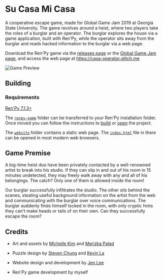 # Su Casa Mi Casa

A cooperative escape game, made for Global Game Jam 2019 at Georgia State University. The game revolves around a heist, where two players take the roles of a burglar and an operator. The burglar explores the house via a game application, built with Ren'Py, while the operator sits away from the burglar and reads hacked information to the burglar via a web page.


Download the Ren'Py game via the [releases page](https://github.com/biggestcookie/SuCasaMiCasa-game/releases) or the [Global Game Jam page](https://globalgamejam.org/2019/games/su-casa-mi-casa), and access the web page at https://casa-operator.glitch.me

![Game Preview](https://raw.githubusercontent.com/biggestcookie/SuCasaMiCasa-game/1.0/renpy-game/images/room1.jpg)

## Building

### Requirements

[Ren'Py 7.1.3+](https://www.renpy.org/latest.html)

The [`renpy-game`](https://github.com/biggestcookie/SuCasaMiCasa-game/tree/master/renpy-game) folder can be transferred to your Ren'Py installation folder. Once moved you can follow the instructions to [build](https://www.renpy.org/doc/html/build.html) or [open](https://www.renpy.org/doc/html/quickstart.html#the-ren-py-launcher) the project.

The [`website`](https://github.com/biggestcookie/SuCasaMiCasa-game/tree/master/website) folder contains a static web page. The [`index.html`](https://github.com/biggestcookie/SuCasaMiCasa-game/blob/master/website/index.html) file in there can be opened in most modern web browsers.

## Game Premise

A big-time heist duo have been privately contacted by a well-renowned artist to break into his studio. If they can slip in and out of his room in 15 minutes undetected, they may freely walk away with any and all of his belongings. The catch? Only one of them is allowed inside the room!


Our burglar successfully infiltrates the studio. The other sits behind the scenes, stealing useful background information on the artist from the web and communicating with the burglar over voice communications. The burglar suddenly finds himself locked in the room, with only cryptic hints they can't make heads or tails of on their own. Can they successfully escape the room?

## Credits

- Art and assets by [Michelle Kim](https://www.instagram.com/bluejayflew/) and [Merizka Palad](https://www.instagram.com/dinovolt_/)

- Puzzle design by [Steven Chung](https://github.com/lemonna) and [Kevin La](https://github.com/kla3)

- Website design and development by [Jen Lee](https://github.com/catsukidon)

- Ren'Py game development by myself
